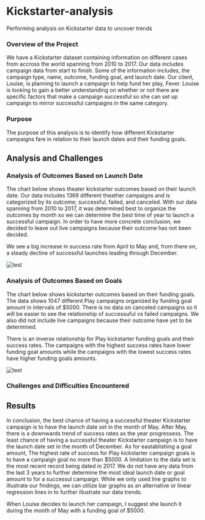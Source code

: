 # Kickstarter-analysis
Performing analysis on Kickstarter data to uncover trends

### Overview of the Project
We have a Kickstarter dataset containing information on different cases from accross the world spanning from 2010 to 2017. Our data includes campaign data from start to finish. Some of the information includes, the campaign type, name, outcome, funding goal, and launch date. Our client, Louise, is planning to launch a campaign to help fund her play, Fever. Louise is looking to gain a better understanding on whether or not there are specific factors that make a campaign successful so she can set up campaign to mirror successful campaigns in the same category.

### Purpose
The purpose of this analysis is to identify how different Kickstarter campaigns fare in relation to their launch dates and their funding goals.

## Analysis and Challenges

### Analysis of Outcomes Based on Launch Date

The chart below shows theater kickstarter outcomes based on their launch date. Our data includes 1369 different theather campaigns and is categorized by its outcome; successful, failed, and canceled. With our data spanning from 2010 to 2017, it was determined best to organize the outcomes by month so we can determine the best time of year to launch a successful campaign. In order to have more concrete conclusion, we decided to leave out live campaigns because their outcome has not been decided. 

We see a big increase in success rate from April to May and, from there on, a steady decline of successful launches leading through December. 

![test](https://github.com/Jmsambaj/Kickstarter-analysis/blob/master/Theater_Outcomes_vs_Launch.png)

### Analysis of Outcomes Based on Goals
The chart below shows kickstarter outcomes based on their funding goals. The data shows 1047 different Play campaigns organized by funding goal amount in intervals of $5000. There is no data on canceled campaigns so it will be easier to see the relationship of successuful vs failed campaigns. We also did not include live campaigns because their outcome have yet to be determined. 

There is an inverse relationship for Play kickstarter funding goals and their success rates. The campaigns with the highest success rates have lower funding goal amounts while the campaigns with the lowest success rates have higher funding goals amounts.



![test](https://github.com/Jmsambaj/Kickstarter-analysis/blob/master/Outcomes_vs_Goals.png)


### Challenges and Difficulties Encountered



## Results

In conclusion, the best chance of having a successful theater Kickstarter campaign is to have the launch date set in the month of May. After May, there is a downwards trend of success rates as the year progressess. The least chance of having a successful theater Kickstarter campaign is to have the launch date set in the month of December. As for eastablishing a goal amount, The highest rate of success for Play kickstarter campaign goals is to have a campaign goal no more than $5000. A limitation to the data set is the most recent record being dated in 2017. We do not have any data from the last 3 years to further determine the most ideal launch date or goal amount to for a successul campaign. While we only used line graphs to illustrate our findings, we can utilize bar graphs as an alternative or linear regression lines in to further illustrate our data trends. 

When Louise decides to launch her campaign, I suggest she launch it during the month of May with a funding goal of $5000.
